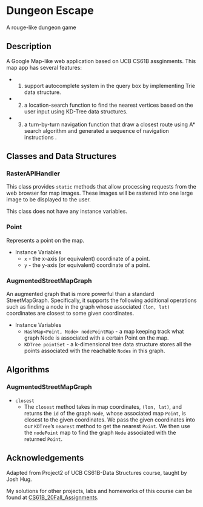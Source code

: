 # Dungeon Escape
A rouge-like dungeon game 

 
## Description
A Google Map-like web application based on UCB CS61B assginments.
This map app has several features:
  - 1. support autocomplete system in the query box by implementing Trie data structure. 
  - 2. a location-search function to find the nearest vertices based on the user input using KD-Tree data structures.
  - 3. a turn-by-turn navigation function that draw a closest route using A* search algorithm and generated a sequence of navigation instructions .


## Classes and Data Structures
### RasterAPIHandler
This class provides `static` methods that allow processing requests from the web browser for map images. These images will be rastered into one large image to be displayed to the user.

This class does not have any instance variables.

### Point
Represents a point on the map.

* Instance Variables
  -  `x` - the x-axis (or equivalent) coordinate of a point.
  -  `y` - the y-axis (or equivalent) coordinate of a point.
  
### AugmentedStreetMapGraph
An augmented graph that is more powerful than a standard StreetMapGraph. Specifically, it supports the following additional operations such as finding a node in the graph whose associated `(lon, lat)` coordinates are closest to some given coordinates.

* Instance Variables
  - `HashMap<Point, Node> nodePointMap` - a map keeping track what graph Node is associated with a certain Point on the map.
  - `KDTree pointSet` - a k-dimensional tree data structure stores all the points associated with the reachable `Nodes` in this graph.

## Algorithms
### AugmentedStreetMapGraph
- `closest`
  - The `closest` method takes in map coordinates, `(lon, lat)`, and returns the `id` of the graph `Node`, whose associated map `Point`, is closest to the given coordinates. We pass the given coordinates into our `KDTree`’s `nearest` method to get the nearest `Point`. We then use the `nodePoint` map to find the graph `Node` associated with the returned `Point`.

## Acknowledgements
Adapted from Project2 of UCB CS61B-Data Structures course, taught by Josh Hug.

My solutions for other projects, labs and homeworks of this course can be found at [CS61B_20Fall_Assignments](https://github.com/qcwssss/CS61B_20Fall). 

